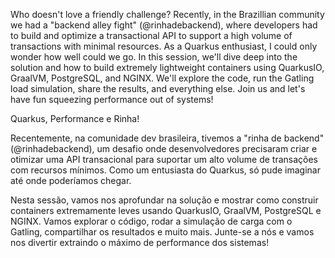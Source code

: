 Who doesn't love a friendly challenge?
Recently, in the Brazillian community we had a "backend alley fight" (@rinhadebackend), where developers had to build and optimize a transactional API to support a high volume of transactions with minimal resources. As a Quarkus enthusiast, I could only wonder how well could we go.
In this session, we'll dive deep into the solution and how to build extremely lightweight containers using QuarkusIO, GraalVM, PostgreSQL, and NGINX. We'll explore the code, run the Gatling load simulation, share the results, and everything else. Join us and let's have fun squeezing performance out of systems!

Quarkus, Performance e Rinha!

Recentemente, na comunidade dev brasileira, tivemos a "rinha de backend" (@rinhadebackend), um desafio onde desenvolvedores precisaram criar e otimizar uma API transacional para suportar um alto volume de transações com recursos mínimos. Como um entusiasta do Quarkus, só pude imaginar até onde poderíamos chegar.

Nesta sessão, vamos nos aprofundar na solução e mostrar como construir containers extremamente leves usando QuarkusIO, GraalVM, PostgreSQL e NGINX. Vamos explorar o código, rodar a simulação de carga com o Gatling, compartilhar os resultados e muito mais. Junte-se a nós e vamos nos divertir extraindo o máximo de performance dos sistemas!